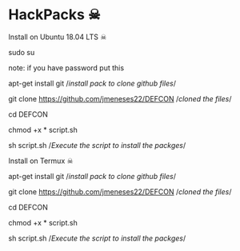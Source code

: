 # HackPacks ☠

Install on Ubuntu 18.04 LTS ☠

sudo su

note: if you have password put this 

apt-get install git /*install pack to clone github files*/

git clone https://github.com/jmeneses22/DEFCON /*cloned the files*/

cd DEFCON

chmod +x * script.sh

sh script.sh /*Execute the script to install the packges*/





Install on Termux ☠

apt-get install git  /*install pack to clone github files*/

git clone https://github.com/jmeneses22/DEFCON  /*cloned the files*/

cd DEFCON

chmod +x * script.sh

sh script.sh  /*Execute the script to install the packges*/







